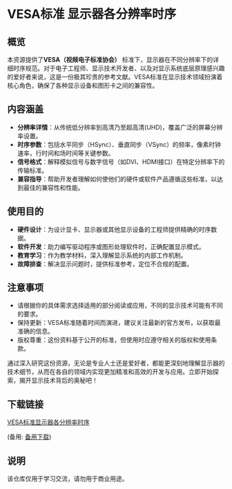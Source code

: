 # VESA标准 显示器各分辨率时序

## 概览

本资源提供了**VESA（视频电子标准协会）** 标准下，显示器在不同分辨率下的详细时序规范。对于电子工程师、显示技术开发者、以及对显示系统底层原理感兴趣的爱好者来说，这是一份极其珍贵的参考文献。VESA标准在显示技术领域扮演着核心角色，确保了各种显示设备和图形卡之间的兼容性。

## 内容涵盖

- **分辨率详情**：从传统低分辨率到高清乃至超高清(UHD)，覆盖广泛的屏幕分辨率设置。
- **时序参数**：包括水平同步（HSync）、垂直同步（VSync）的频率，像素时钟速率，行时间和场时间等关键参数。
- **信号格式**：解释模拟信号与数字信号（如DVI、HDMI接口）在特定分辨率下的传输标准。
- **兼容指导**：帮助开发者理解如何使他们的硬件或软件产品遵循这些标准，以达到最佳的兼容性和性能。

## 使用目的

- **硬件设计**：为设计显卡、显示器或其他显示设备的工程师提供精确的时序数据。
- **软件开发**：助力编写驱动程序或图形处理软件时，正确配置显示模式。
- **教育学习**：作为教学材料，深入理解显示系统的内部工作机制。
- **故障排查**：解决显示问题时，提供标准参考，定位不合规的配置。

## 注意事项

- 请根据你的具体需求选择适用的部分阅读或应用，不同的显示技术可能有不同的要求。
- 保持更新：VESA标准随着时间而演进，建议关注最新的官方发布，以获取最准确的信息。
- 版权尊重：这份资料基于公开的标准，但使用时应遵守相关的版权和使用条款。

通过深入研究这份资源，无论是专业人士还是爱好者，都能更深刻地理解显示器的技术细节，从而在各自的领域内实现更加精准和高效的开发与应用。立即开始探索，揭开显示技术背后的奥秘吧！

## 下载链接
[VESA标准显示器各分辨率时序](https://pan.quark.cn/s/66fc346dcb65) 

(备用: [备用下载](https://pan.baidu.com/s/1sffYcQmks0xZ0JdI0HwEOw?pwd=1234))

## 说明

该仓库仅用于学习交流，请勿用于商业用途。
